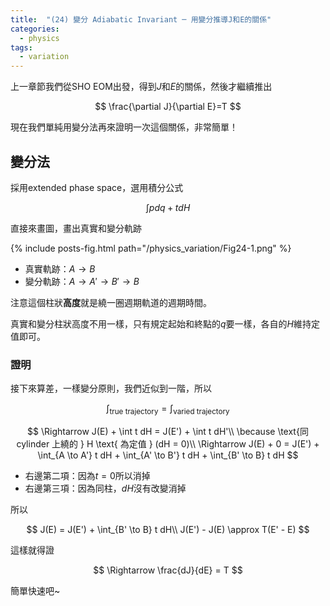 ```yaml
---
title:  "(24) 變分 Adiabatic Invariant ─ 用變分推導J和E的關係"
categories:
  - physics
tags:
  - variation
---
```


上一章節我們從SHO EOM出發，得到$J$和$E$的關係，然後才繼續推出

$$
\frac{\partial J}{\partial E}=T
$$

現在我們單純用變分法再來證明一次這個關係，非常簡單！

## 變分法

採用extended phase space，選用積分公式

$$
\int pdq+tdH
$$

直接來畫圖，畫出真實和變分軌跡

{% include posts-fig.html path="/physics_variation/Fig24-1.png" %}



- 真實軌跡：$A \rightarrow B$
- 變分軌跡：$A \rightarrow A' \rightarrow B' \rightarrow B$


注意這個柱狀**高度**就是繞一圈週期軌道的週期時間。

真實和變分柱狀高度不用一樣，只有規定起始和終點的$q$要一樣，各自的$H$維持定值即可。


### 證明

接下來算差，一樣變分原則，我們近似到一階，所以

$$
\int_\text{true trajectory} = \int_\text{varied trajectory}
$$

$$
\Rightarrow J(E) + \int t dH = J(E') + \int t dH'\\
\because \text{同 cylinder 上繞的 } H \text{ 為定值 } (dH = 0)\\
\Rightarrow J(E) + 0 = J(E') + \int_{A \to A'} t dH + \int_{A' \to B'} t dH + \int_{B' \to B} t dH
$$

- 右邊第二項：因為$t=0$所以消掉
- 右邊第三項：因為同柱，$dH$沒有改變消掉


所以

$$
J(E) = J(E') + \int_{B' \to B} t dH\\
J(E') - J(E) \approx T(E' - E)
$$

這樣就得證


$$
\Rightarrow \frac{dJ}{dE} = T
$$

簡單快速吧~
